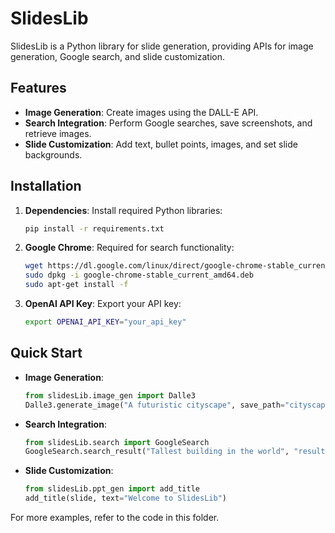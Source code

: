 # SlidesLib

SlidesLib is a Python library for slide generation, providing APIs for image generation, Google search, and slide customization.

## Features
- **Image Generation**: Create images using the DALL-E API.
- **Search Integration**: Perform Google searches, save screenshots, and retrieve images.
- **Slide Customization**: Add text, bullet points, images, and set slide backgrounds.

## Installation
1. **Dependencies**: Install required Python libraries:
   ```bash
   pip install -r requirements.txt
   ```
2. **Google Chrome**: Required for search functionality:
   ```bash
   wget https://dl.google.com/linux/direct/google-chrome-stable_current_amd64.deb
   sudo dpkg -i google-chrome-stable_current_amd64.deb
   sudo apt-get install -f
   ```
3. **OpenAI API Key**: Export your API key:
   ```bash
   export OPENAI_API_KEY="your_api_key"
   ```

## Quick Start
- **Image Generation**:
   ```python
   from slidesLib.image_gen import Dalle3
   Dalle3.generate_image("A futuristic cityscape", save_path="cityscape.png")
   ```

- **Search Integration**:
   ```python
   from slidesLib.search import GoogleSearch
   GoogleSearch.search_result("Tallest building in the world", "result.png")
   ```

- **Slide Customization**:
   ```python
   from slidesLib.ppt_gen import add_title
   add_title(slide, text="Welcome to SlidesLib")
   ```

For more examples, refer to the code in this folder.
```